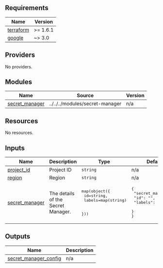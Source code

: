## Requirements

| Name | Version |
|------|---------|
| <a name="requirement_terraform"></a> [terraform](#requirement\_terraform) | >= 1.6.1 |
| <a name="requirement_google"></a> [google](#requirement\_google) | ~> 3.0 |

## Providers

No providers.

## Modules

| Name | Source | Version |
|------|--------|---------|
| <a name="module_secret_manager"></a> [secret\_manager](#module\_secret\_manager) | ../../../modules/secret-manager | n/a |

## Resources

No resources.

## Inputs

| Name | Description | Type | Default | Required |
|------|-------------|------|---------|:--------:|
| <a name="input_project_id"></a> [project\_id](#input\_project\_id) | Project ID | `string` | n/a | yes |
| <a name="input_region"></a> [region](#input\_region) | Region | `string` | n/a | yes |
| <a name="input_secret_manager"></a> [secret\_manager](#input\_secret\_manager) | The details of the Secret Manager. | <pre>map(object({<br>    id=string,<br>    labels=map(string)<br><br>  }))</pre> | <pre>{<br>  "secret_manager": {<br>    "id": "",<br>    "labels": {}<br>  }<br>}</pre> | no |

## Outputs

| Name | Description |
|------|-------------|
| <a name="output_secret_manager_config"></a> [secret\_manager\_config](#output\_secret\_manager\_config) | n/a |
